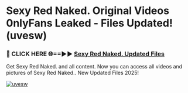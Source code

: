 # Sexy Red Naked. Original Videos 0nlyFans Leaked - Files Updated! (uvesw)

<h3>🔴 CLICK HERE 🌐==►► <a href="https://tinyurl.com/yckcrads" rel="nofollow">Sexy Red Naked. Updated Files</a></h3>

Get Sexy Red Naked. and all content. Now you can access all videos and pictures of Sexy Red Naked.. New Updated Files 2025!

[![uvesw](https://i.imgur.com/hpKpOFt.gif)](https://tinyurl.com/yckcrads)
